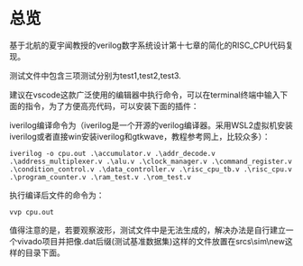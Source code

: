 # 总览

基于北航的夏宇闻教授的verilog数字系统设计第十七章的简化的RISC_CPU代码复现。

测试文件中包含三项测试分别为test1,test2,test3.

建议在vscode这款广泛使用的编辑器中执行命令，可以在terminal终端中输入下面的指令，为了方便高亮代码，可以安装下面的插件：



iverilog编译命令为（iverilog是一个开源的verilog编译器。采用WSL2虚拟机安装iverilog或者直接win安装iverilog和gtkwave，教程参考网上，比较众多）：

```shell
iverilog -o cpu.out .\accumulator.v .\addr_decode.v .\address_multiplexer.v .\alu.v .\clock_manager.v .\command_register.v .\condition_control.v .\data_controller.v .\risc_cpu_tb.v .\risc_cpu.v .\program_counter.v .\ram_test.v .\rom_test.v
```

执行编译后文件的命令为：

```shell
vvp cpu.out
```

值得注意的是，若要观察波形，测试文件中是无法生成的，解决办法是自行建立一个vivado项目并把像.dat后缀(测试基准数据集)这样的文件放置在srcs\sim\new这样的目录下面。

